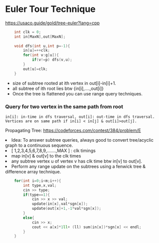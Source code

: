 # Euler Tour Technique

https://usaco.guide/gold/tree-euler?lang=cpp

```cpp	
	int clk = 0;
	int in[MaxN],out[MaxN];
	
	void dfs(int u,int p=-1){
		in[u]=++clk;
		for(int v:g[u]){
			if(v!=p) dfs(v,u);
		}
		out[u]=clk;
	}
```

* size of subtree rooted at ith vertex in out[i]-in[i]+1.
* all subtree of ith root lies btw {in[i],....,out[i]}
* Once the tree is flattened you can use range query techniques.

### Query for two vertex in the same path from root

`in[i]: in-time in dfs traversal, out[i]: out-time in dfs traversal.`</br> 
`Vertices are on same path if in[i] < in[j] & out[i]>out[j].` 

Propagating Tree: https://codeforces.com/contest/384/problem/E

<li> Idea: To answer subtree queries, always good to convert tree/acyclic graph to a continuous sequence.
<li> [ 1,2,3,4,5,6,7,8,9,.......,MAX ] : clk timings
<li> map in[v] & out[v] to the clk times
<li> any subtree vertex u of vertex v has clk time btw in[v] to out[v].
<li> Perform any range update on the subtrees using a fenwick tree & difference array technique.
  
  
```cpp
  	for(int i=0;i<m;i++){
		int type,x,val;
		cin >> type;
		if(type==1){
			cin >> x >> val;
			update(in[x],val*sgn[x]);
			update(out[x]+1,-1*val*sgn[x]);
		}
		else{
			cin >> x;
			cout << a[x]*1ll+ (ll) sum(in[x])*sgn[x] << endl;
		}
	}  
```
 
